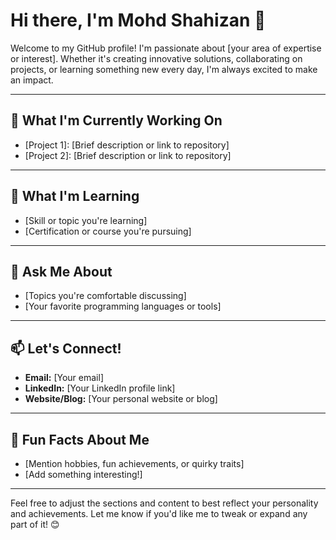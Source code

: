 # Hi there, I'm Mohd Shahizan 👋

Welcome to my GitHub profile! I'm passionate about [your area of expertise or interest]. Whether it's creating innovative solutions, collaborating on projects, or learning something new every day, I'm always excited to make an impact.

---

## 🔭 What I'm Currently Working On
- [Project 1]: [Brief description or link to repository]
- [Project 2]: [Brief description or link to repository]

---

## 🌱 What I'm Learning
- [Skill or topic you're learning]
- [Certification or course you're pursuing]

---

## 💬 Ask Me About
- [Topics you're comfortable discussing]
- [Your favorite programming languages or tools]

---

## 📫 Let's Connect!
- **Email:** [Your email]
- **LinkedIn:** [Your LinkedIn profile link]
- **Website/Blog:** [Your personal website or blog]

---

## 🚀 Fun Facts About Me
- [Mention hobbies, fun achievements, or quirky traits]
- [Add something interesting!]

---

Feel free to adjust the sections and content to best reflect your personality and achievements. Let me know if you'd like me to tweak or expand any part of it! 😊
